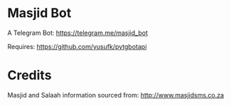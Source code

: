 # Masjid Bot

A Telegram Bot: https://telegram.me/masjid_bot

Requires: https://github.com/yusufk/pytgbotapi

# Credits
Masjid and Salaah information sourced from: http://www.masjidsms.co.za
